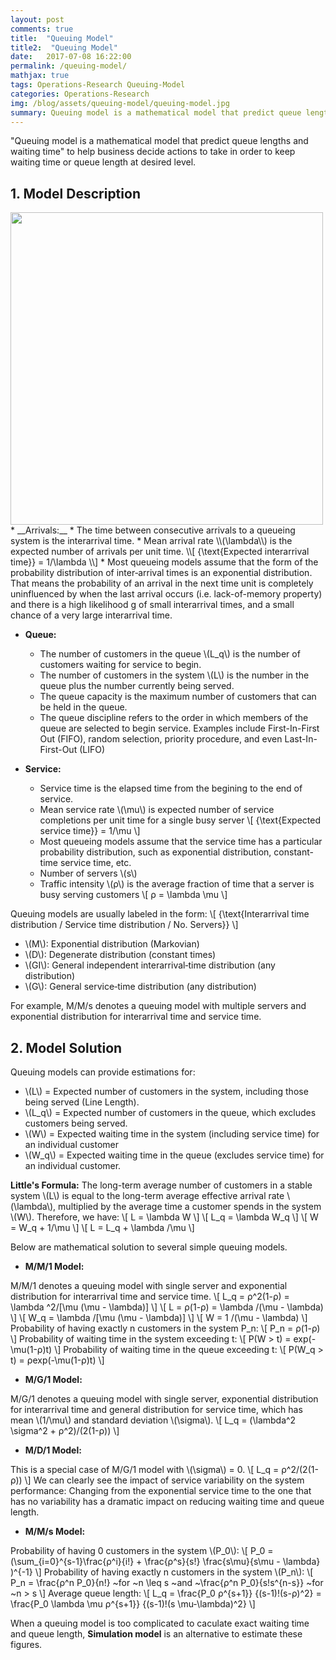 ```yaml
---
layout: post
comments: true
title:  "Queuing Model"
title2:  "Queuing Model"
date:   2017-07-08 16:22:00
permalink: /queuing-model/
mathjax: true
tags: Operations-Research Queuing-Model
categories: Operations-Research
img: /blog/assets/queuing-model/queuing-model.jpg
summary: Queuing model is a mathematical model that predict queue lengths and waiting time...
---
```



"Queuing model is a mathematical model that predict queue lengths and waiting time" to help business decide actions to take in order to keep waiting time or queue length at desired level.

## 1. Model Description
<div class="imgcap">
<div >
    <img src="/blog/assets/queuing-model/queuing-model.jpg" width = "500">
</div>
</div>
* __Arrivals:__
  * The time between consecutive arrivals to a queueing system is the interarrival time.
  * Mean arrival rate \\(\lambda\\) is the expected number of arrivals per unit time.
\\[
{\text{Expected interarrival time}} = 1/\lambda
\\]
  * Most queueing models assume that the form of the probability distribution of inter‐arrival times is an exponential distribution. That means the probability of an arrival in the next time unit is completely uninfluenced by when the last arrival occurs (i.e. lack-of-memory property) and there is a high likelihood g of small interarrival times, and a small chance of a very large interarrival time.

* __Queue:__
  * The number of customers in the queue \\(L_q\\) is the number of customers waiting for service to begin.
  * The number of customers in the system \\(L\\) is the number in the queue plus the number currently being served.
  * The queue capacity is the maximum number of customers that can be held in the queue.
  * The queue discipline refers to the order in which members of the queue are selected to begin service. Examples include First-In-First Out (FIFO), random selection, priority procedure, and even Last-In-First-Out (LIFO)

* __Service:__
  * Service time is the elapsed time from the begining to the end of service.
  * Mean service rate \\(\mu\\) is expected number of service completions per unit time for a single busy server
\\[
{\text{Expected service time}} = 1/\mu
\\]
  * Most queueing models assume that the service time has a particular probability distribution, such as exponential distribution, constant-time service time, etc.
  * Number of servers \\(s\\)
  * Traffic intensity \\(ρ\\) is the average fraction of time that a server is busy serving customers
\\[
ρ = \lambda \mu
\\]

Queuing models are usually labeled in the form:
\\[
{\text{Interarrival time distribution / Service time distribution / No. Servers}}
\\]
  * \\(M\\): Exponential distribution (Markovian)
  * \\(D\\): Degenerate distribution (constant times)
  * \\(GI\\): General independent interarrival‐time distribution (any distribution)
  * \\(G\\): General service‐time distribution (any distribution)

For example, M/M/s denotes a queuing model with multiple servers and exponential distribution for interarrival time and service time.

## 2. Model Solution
Queuing models can provide estimations for:
  * \\(L\\) = Expected number of customers in the system, including those being served (Line Length).
  * \\(L_q\\) = Expected number of customers in the queue, which excludes customers being served.
  * \\(W\\) = Expected waiting time in the system (including service time) for an individual customer
  * \\(W_q\\) = Expected waiting time in the queue (excludes service time) for an individual customer.

__Little's Formula:__ The long-term average number of customers in a stable system \\(L\\) is equal to the long-term average effective arrival rate \\(\lambda\\), multiplied by the average time a customer spends in the system \\(W\\). Therefore, we have:
\\[
L = \lambda W
\\]
\\[
L_q = \lambda W_q
\\]
\\[
W = W_q + 1/\mu
\\]
\\[
L = L_q + \lambda /\mu
\\]

Below are mathematical solution to several simple queuing models.

* __M/M/1 Model:__

M/M/1 denotes a queuing model with single server and exponential distribution for interarrival time and service time.
\\[
L_q = ρ^2(1-ρ) = \lambda ^2/[\mu (\mu - \lambda)]
\\]
\\[
L = ρ(1-ρ) = \lambda /(\mu - \lambda)
\\]
\\[
W_q = \lambda /[\mu (\mu - \lambda)]
\\]
\\[
W = 1 /(\mu - \lambda)
\\]
Probability of having exactly n customers in the system P\_n:
\\[
P\_n = ρ(1-ρ)
\\]
Probability of waiting time in the system exceeding t:
\\[
P(W > t) = exp(-\mu(1-ρ)t)
\\]
Probability of waiting time in the queue exceeding t:
\\[
P(W_q > t) = ρexp(-\mu(1-ρ)t)
\\]


* __M/G/1 Model:__

M/G/1 denotes a queuing model with single server, exponential distribution for interarrival time and general distribution for service time, which has mean \\(1/\mu\\) and standard deviation \\(\sigma\\).
\\[
L_q = (\lambda^2 \sigma^2 + ρ^2)/(2(1-ρ))
\\]


* __M/D/1 Model:__

This is a special case of M/G/1 model with \\(\sigma\\) = 0.
\\[
L_q = ρ^2/(2(1-ρ))
\\]
We can clearly see the impact of service variability on the system performance: Changing from the exponential service time to the one
that has no variability has a dramatic impact on reducing waiting time and queue length.

* __M/M/s Model:__

Probability of having 0 customers in the system \\(P\_0\\):
\\[
P_0 = (\sum\_{i=0}^{s-1}\frac{ρ^i}{i!} + \frac{ρ^s}{s!} \frac{s\mu}{s\mu - \lambda} )^{-1}
\\]
Probability of having exactly n customers in the system \\(P\_n\\):
\\[
P\_n = \frac{ρ^n P\_0}{n!} ~for ~n \leq s ~and ~\frac{ρ^n P\_0}{s!s^{n-s}} ~for ~n > s
\\]
Average queue length:
\\[
L_q = \frac{P\_0 ρ^{s+1}} {(s-1)!(s-ρ)^2} = \frac{P\_0 \lambda \mu ρ^{s+1}} {(s-1)!(s \mu-\lambda)^2}
\\]

When a queuing model is too complicated to caculate exact waiting time and queue length, __Simulation model__ is an alternative to estimate these figures.

